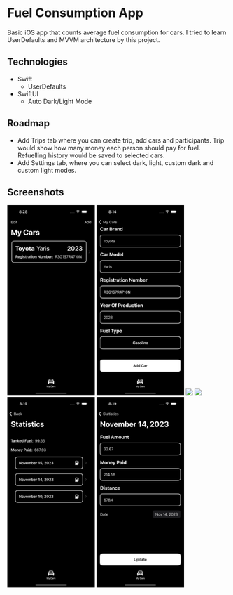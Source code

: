 # Fuel Consumption App

Basic iOS app that counts average fuel consumption for cars. I tried to learn UserDefaults and MVVM architecture by this project.

## Technologies
 - Swift 
	 - UserDefaults
 - SwiftUI
	 - Auto Dark/Light Mode

 

## Roadmap
 - Add Trips tab where you can create trip, add cars and participants. Trip would show how many money each person should pay for fuel. Refuelling history would be saved to selected cars.
 - Add Settings tab, where you can select dark, light, custom dark and custom light modes.

## Screenshots

<img src="Images/CarsView.png" width="200">
<img src="Images/AddCar.png" width="200">
<img src="Images/CarsDetailsView.png" width="200">
<img src="Images/AddRefuelingView.png" width="200">
<img src="Images/RefuelingHistory.png" width="200">
<img src="Images/UpdateRefueling.png" width="200">

